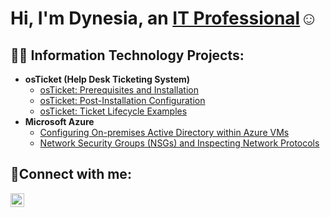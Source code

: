 <h1>Hi, I'm Dynesia, an <a href="https://linkedin.com/in/Josh">IT Professional</a>☺</h1>

<h2>👨‍💻 Information Technology Projects:</h2>

- <b>osTicket (Help Desk Ticketing System)</b>
  - [osTicket: Prerequisites and Installation](https://github.com/Dcarlton25/osticket-prereqs)
  - [osTicket: Post-Installation Configuration](https://github.com/Dcarlton25/post-install-config)
  - [osTicket: Ticket Lifecycle Examples](https://github.com/Dcarlton25/ticket-lifecycle)
- <b>Microsoft Azure</b>
  - [Configuring On-premises Active Directory within Azure VMs](https://github.com/Dcarlton25/configure-ad)
  - [Network Security Groups (NSGs) and Inspecting Network Protocols](https://github.com/Dcarlton25/azure-network-protocols)

<h2>🤳Connect with me:</h2>


[<img align="left" alt="Josh | LinkedIn" width="22px" src="https://cdn.jsdelivr.net/npm/simple-icons@v3/icons/linkedin.svg" />][linkedin]



[linkedin]: https://www.linkedin.com/in/dynesia-brown/
